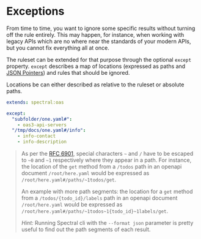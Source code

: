 # Exceptions

From time to time, you want to ignore some specific results without turning off
the rule entirely. This may happen, for instance, when working with legacy APIs which are no where near the standards of your modern APIs, but you cannot fix everything all at once.

The ruleset can be extended for that purpose through the optional `except` property. `except` describes a map of locations (expressed as paths and [JSON Pointers](https://tools.ietf.org/html/rfc6901)) and rules that should be ignored.

Locations be can either described as relative to the ruleset or absolute paths.

```yaml
extends: spectral:oas

except:
  "subfolder/one.yaml#":
    - oas3-api-servers
  "/tmp/docs/one.yaml#/info":
    - info-contact
    - info-description
```

<!-- theme: info -->
> As per the [RFC 6901](https://tools.ietf.org/html/rfc6901#section-3), special characters
> `~` and `/` have to be escaped to `~0` and `~1` respectively where they
> appear in a path. For instance, the location of the `get` method from a
> `/todos` path in an openapi document `/root/here.yaml` would be expressed as `/root/here.yaml#/paths/~1todos/get`.
>
> An example with more path segments: the location for a `get` method from a
> `/todos/{todo_id}/labels` path in an openapi document `/root/here.yaml`
> would be expressed as `/root/here.yaml#/paths/~1todos~1{todo_id}~1labels/get`.
>
> *Hint:* Running Spectral cli with the `--format json` parameter is pretty useful to find out the path segments of each result.
